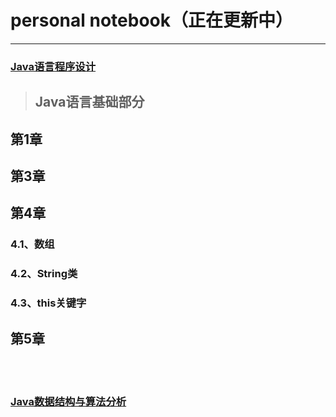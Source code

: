 # personal notebook（正在更新中） #
---

### [Java语言程序设计](https://github.com/gzxn/notebook/tree/main/JavaNote) ###


> ## Java语言基础部分 ##
## 第1章 ##

## 第3章 ##

## 第4章 ##
### 4.1、数组 ###
### 4.2、String类 ###
### 4.3、this关键字 ###

## 第5章 ##

<br>
<br>

### [Java数据结构与算法分析](https://github.com/gzxn/notebook/tree/main/JavaNotehttps://github.com/gzxn/notebook/tree/main/JavaDataStructureNote) ###